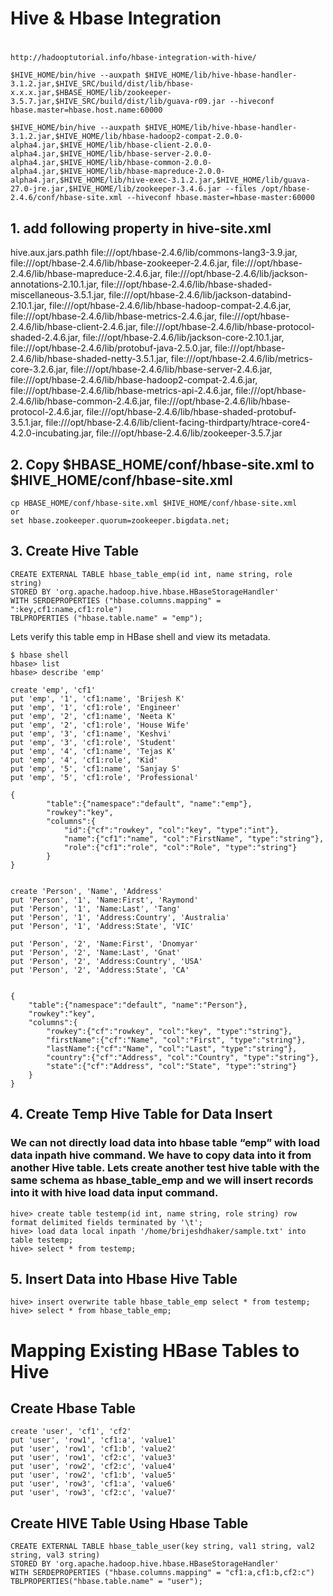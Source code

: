 #
# Hive & Hbase Integration
#
    http://hadooptutorial.info/hbase-integration-with-hive/
    
    $HIVE_HOME/bin/hive --auxpath $HIVE_HOME/lib/hive-hbase-handler-3.1.2.jar,$HIVE_SRC/build/dist/lib/hbase-x.x.x.jar,$HBASE_HOME/lib/zookeeper-3.5.7.jar,$HIVE_SRC/build/dist/lib/guava-r09.jar --hiveconf hbase.master=hbase.host.name:60000

    $HIVE_HOME/bin/hive --auxpath $HIVE_HOME/lib/hive-hbase-handler-3.1.2.jar,$HIVE_HOME/lib/hbase-hadoop2-compat-2.0.0-alpha4.jar,$HIVE_HOME/lib/hbase-client-2.0.0-alpha4.jar,$HIVE_HOME/lib/hbase-server-2.0.0-alpha4.jar,$HIVE_HOME/lib/hbase-common-2.0.0-alpha4.jar,$HIVE_HOME/lib/hbase-mapreduce-2.0.0-alpha4.jar,$HIVE_HOME/lib/hive-exec-3.1.2.jar,$HIVE_HOME/lib/guava-27.0-jre.jar,$HIVE_HOME/lib/zookeeper-3.4.6.jar --files /opt/hbase-2.4.6/conf/hbase-site.xml --hiveconf hbase.master=hbase-master:60000

## 1. add following property in hive-site.xml

<property>
<name>hive.aux.jars.pathh</name>
<value>
	file:///opt/hbase-2.4.6/lib/commons-lang3-3.9.jar,
	file:///opt/hbase-2.4.6/lib/hbase-zookeeper-2.4.6.jar,
	file:///opt/hbase-2.4.6/lib/hbase-mapreduce-2.4.6.jar,
	file:///opt/hbase-2.4.6/lib/jackson-annotations-2.10.1.jar,
	file:///opt/hbase-2.4.6/lib/hbase-shaded-miscellaneous-3.5.1.jar,
	file:///opt/hbase-2.4.6/lib/jackson-databind-2.10.1.jar,
	file:///opt/hbase-2.4.6/lib/hbase-hadoop-compat-2.4.6.jar,
	file:///opt/hbase-2.4.6/lib/hbase-metrics-2.4.6.jar,
	file:///opt/hbase-2.4.6/lib/hbase-client-2.4.6.jar,
	file:///opt/hbase-2.4.6/lib/hbase-protocol-shaded-2.4.6.jar,
	file:///opt/hbase-2.4.6/lib/jackson-core-2.10.1.jar,
	file:///opt/hbase-2.4.6/lib/protobuf-java-2.5.0.jar,
	file:///opt/hbase-2.4.6/lib/hbase-shaded-netty-3.5.1.jar,
	file:///opt/hbase-2.4.6/lib/metrics-core-3.2.6.jar,
	file:///opt/hbase-2.4.6/lib/hbase-server-2.4.6.jar,
	file:///opt/hbase-2.4.6/lib/hbase-hadoop2-compat-2.4.6.jar,
	file:///opt/hbase-2.4.6/lib/hbase-metrics-api-2.4.6.jar,
	file:///opt/hbase-2.4.6/lib/hbase-common-2.4.6.jar,
	file:///opt/hbase-2.4.6/lib/hbase-protocol-2.4.6.jar,
	file:///opt/hbase-2.4.6/lib/hbase-shaded-protobuf-3.5.1.jar,
	file:///opt/hbase-2.4.6/lib/client-facing-thirdparty/htrace-core4-4.2.0-incubating.jar,
	file:///opt/hbase-2.4.6/lib/zookeeper-3.5.7.jar
</value>
</property>

## 2. Copy $HBASE_HOME/conf/hbase-site.xml to $HIVE_HOME/conf/hbase-site.xml

    cp HBASE_HOME/conf/hbase-site.xml $HIVE_HOME/conf/hbase-site.xml
    or
    set hbase.zookeeper.quorum=zookeeper.bigdata.net;

## 3. Create Hive Table

    CREATE EXTERNAL TABLE hbase_table_emp(id int, name string, role string) 
    STORED BY 'org.apache.hadoop.hive.hbase.HBaseStorageHandler'
    WITH SERDEPROPERTIES ("hbase.columns.mapping" = ":key,cf1:name,cf1:role")
    TBLPROPERTIES ("hbase.table.name" = "emp");

Lets verify this table emp in HBase shell and view its metadata.

    $ hbase shell
    hbase> list
    hbase> describe 'emp'

    create 'emp', 'cf1'
    put 'emp', '1', 'cf1:name', 'Brijesh K'
    put 'emp', '1', 'cf1:role', 'Engineer'
    put 'emp', '2', 'cf1:name', 'Neeta K'
    put 'emp', '2', 'cf1:role', 'House Wife'
    put 'emp', '3', 'cf1:name', 'Keshvi'
    put 'emp', '3', 'cf1:role', 'Student'
    put 'emp', '4', 'cf1:name', 'Tejas K'
    put 'emp', '4', 'cf1:role', 'Kid'
    put 'emp', '5', 'cf1:name', 'Sanjay S'
    put 'emp', '5', 'cf1:role', 'Professional'

    {
            "table":{"namespace":"default", "name":"emp"},
            "rowkey":"key",
            "columns":{
                "id":{"cf":"rowkey", "col":"key", "type":"int"},
                "name":{"cf1":"name", "col":"FirstName", "type":"string"},
                "role":{"cf1":"role", "col":"Role", "type":"string"}
            }
    }


    create 'Person', 'Name', 'Address'
    put 'Person', '1', 'Name:First', 'Raymond'
    put 'Person', '1', 'Name:Last', 'Tang'
    put 'Person', '1', 'Address:Country', 'Australia'
    put 'Person', '1', 'Address:State', 'VIC'
    
    put 'Person', '2', 'Name:First', 'Dnomyar'
    put 'Person', '2', 'Name:Last', 'Gnat'
    put 'Person', '2', 'Address:Country', 'USA'
    put 'Person', '2', 'Address:State', 'CA'


    {
        "table":{"namespace":"default", "name":"Person"},
        "rowkey":"key",
        "columns":{
            "rowkey":{"cf":"rowkey", "col":"key", "type":"string"},
            "firstName":{"cf":"Name", "col":"First", "type":"string"},
            "lastName":{"cf":"Name", "col":"Last", "type":"string"},
            "country":{"cf":"Address", "col":"Country", "type":"string"},
            "state":{"cf":"Address", "col":"State", "type":"string"}
        }
    }


## 4. Create Temp Hive Table for Data Insert

### We can not directly load data into hbase table “emp” with load data inpath hive command. We have to copy data into it from another Hive table. Lets create another test hive table with the same schema as hbase_table_emp and we will insert records into it with hive load data input command.


    hive> create table testemp(id int, name string, role string) row format delimited fields terminated by '\t';
    hive> load data local inpath '/home/brijeshdhaker/sample.txt' into table testemp;
    hive> select * from testemp;

## 5. Insert Data into Hbase Hive Table

    hive> insert overwrite table hbase_table_emp select * from testemp;
    hive> select * from hbase_table_emp;

# Mapping Existing HBase Tables to Hive

## Create Hbase Table

    create 'user', 'cf1', 'cf2'
    put 'user', 'row1', 'cf1:a', 'value1'
    put 'user', 'row1', 'cf1:b', 'value2'
    put 'user', 'row1', 'cf2:c', 'value3'
    put 'user', 'row2', 'cf2:c', 'value4'
    put 'user', 'row2', 'cf1:b', 'value5'
    put 'user', 'row3', 'cf1:a', 'value6'
    put 'user', 'row3', 'cf2:c', 'value7'

## Create HIVE Table Using Hbase Table

    CREATE EXTERNAL TABLE hbase_table_user(key string, val1 string, val2 string, val3 string)
    STORED BY 'org.apache.hadoop.hive.hbase.HBaseStorageHandler'
    WITH SERDEPROPERTIES ("hbase.columns.mapping" = "cf1:a,cf1:b,cf2:c")
    TBLPROPERTIES("hbase.table.name" = "user");



